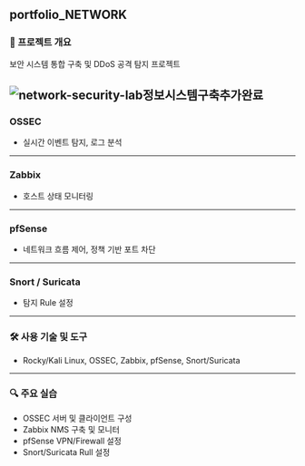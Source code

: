 ## portfolio_NETWORK

### 📌 프로젝트 개요

보안 시스템 통합 구축 및 DDoS 공격 탐지 프로젝트

![network-security-lab정보시스템구축추가완료](https://github.com/user-attachments/assets/061668c0-7096-4341-aa65-15fad16d421c)
---

### OSSEC
- 실시간 이벤트 탐지, 로그 분석
  
---

### Zabbix
- 호스트 상태 모니터링
  
---

### pfSense
- 네트워크 흐름 제어, 정책 기반 포트 차단

---

### Snort / Suricata
- 탐지 Rule 설정

---

### 🛠 사용 기술 및 도구

- Rocky/Kali Linux, OSSEC, Zabbix, pfSense, Snort/Suricata

---

### 🔍 주요 실습

- OSSEC 서버 및 클라이언트 구성
- Zabbix NMS 구축 및 모니터
- pfSense VPN/Firewall 설정
- Snort/Suricata Rull 설정
